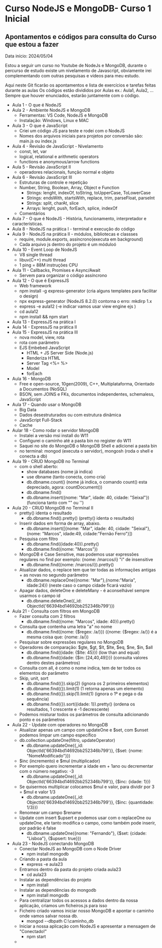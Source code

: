 # Curso NodeJS e MongoDB- Curso 1 Inicial


## Apontamentos e códigos para consulta do Curso que estou a fazer
Data início: 2024/05/04

Estou a seguir um curso no Youtube de NodeJs e MongoDB, durante o percurso de estudo existe um nivelamento de Javascript, obviamente irei complementando com outras pesquisas e vídeos para meu estudo.

Aqui neste Git ficarão os apontamentos e lista de exercícios e tarefas feitas durante as aulas
Os códigos estão divididos por Aulas ex.: Aula1, Aula2, ...
Sempre que houver enunciados, estarão juntamente com o código.

- Aula 1 - O que é NodeJS
- Aula 2 - Ambiente NodeJS e MongoDB
    - Ferramentas: VS Code, NodeJS e MongoDB
    - Instalação: Windows, Linux e MAC
- Aula 3 - O que é JavaScript
    - Criei um código JS para teste e rodei com o NodeJS
    - Nomes dos arquivos iniciais para projetos por conversão são: main.js ou index.js
- Aula 4 - Revisão de JavaScript - Nivelamento
    - const, let, var
    - logical, relational e arithmetic operators
    - functions e anonymous/arrow functions
- Aula 5 - Revisão JavaScript II
    - operadores relacionais, função normal e objeto
- Aula 6 - Revisão JavaScript III
    - Estruturas de controle e repetição
    - Number, String, Boolean, Array, Object e Function
        - Strings: lenght, indexOf, toString, toUpperCase, ToLowerCase
        - Strings: endsWith, startsWith, replace, trim, parseFloat, parseInt
        - Strings: split, charAt, slice
        - Arrays: lenght, push, forEach, splice, indexOf
    - Comentários
- Aula 7 - O que é NodeJS - História, funcionamento, interpretador e características.
- Aula 8 -  NodeJS na prática I - terminal e execução do código
- Aula 9 -  NodeJS na prática II - módulos, bibliotecas e classses
    - require, module.exports, assíncrono(executa em background)
    - Cada arquivo js dentro do projeto é um móduloó
- Aula 10 - Event Loop de NodeJS
    - V8 single thread
    - libuv(C++) multi thread
    - 1 ping = 88M instruções CPU
- Aula 11 - Callbacks, Promises e Async/Await
    - Servem para organizar o código assíncrono
- Aula 12 - O que é ExpressJS
    - Web framework
    - npm install -g express-generator (cria alguns templates para facilitar o design)
    - npx express-generator (NodeJS 8.2.0) contorna o erro: mkdirp 1.x
    - express -e aula12 (-e indicar vamos usar view engine ejs )
    - cd aula12
    - npm install && npm start
- Aula 13 - ExpressJS na prática I
- Aula 14 - ExpressJS na prática II
- Aula 15 - ExpressJS na prática III
    - nova model, view, rota
    - rota com parâmetro
    - EJS Embebed JavaScript
        - HTML + JS Server Side (Node.js)
        - Renderiza HTML
        - Server Tag <%= %>
        - Model
        - forEach
- Aula 16 - MongoDB
    - Free e open-source, 10gen(2009), C++, Multiplataforma, Orientado a Documentos (NoSQL)
    - BSON, sem JOINS e FKs, documentos independentes, schemaless, JavaScript
- Aula 17 - Quando usar o MongoDB
    - Big Data
    - Dados desestruturados ou com estrutura dinâmica
    - JavaScript Full-Stack
    - Cache
- Aular 18 - Como rodar o servidor MongoDB
    - Instalei a versão msi install do W11
    - Configurei o caminho até a pasta bin no register do W11
    - Saquei no site do MongoDB o MongoDB Shell e adicionei a pasta bin
    - no terminal: mongod (executa o servidor), mongosh (roda o shell e conecta a db)
- Aula 19 - CRUD MongoDB no Terminal
    - com o shell aberto:
        - show databases (nome já indica)
        - use dbname (tanto conecta, como cria)
        - db.dbname.count() (nome já indica, o comando count() esta depreciado, agora: countDocument())
        - db.dbname.find()
        - db.dbname.insert({nome: "Mar", idade: 40, cidade: "Seixal"}) (funciona tanto com "" ou '')
- Aula 20 -  CRUD MongoDB no Terminal II
    - pretty() identa o resultado
        - db.dbname.find().pretty() (pretty() identa o resultado)
    - Inserir dados em forma de array, abaixo.
        - db.dbname.insert([{nome: "Mar", idade: 40, cidade: "Seixal"},{nome: "Marcos", idade:49, cidade:"Fernão Ferro"}])
    - Pesquisa com filtro
        - db.dbname.find({idade:40}).pretty()
        - db.dbname.find({nome: "Marcos"})
    -  MongoDB é Case Sensitive, mas podemos usar expressões regulares no find por exemplo: {nome: /marcos/i} "i" de insensitive
        -  db.dbname.find({nome: /marcos/i}).pretty()
    - Atualizar dados, o replace tem que ter todas as informações antigas + as novas no segundo parâmetro
        - db.dbname.replaceOne({nome: "Mar"},{nome:"Maria", idade:24}) (neste caso o campo cidade ficará vazio)
    - Apagar dados, deleteOne e deleteMany - é aconselhável sempre usarmos o campo id
        - db.dbname.deleteOne({_id: ObjectId('66394bd14692bb252346b799')})
- Aula 21 - Consulta com filtros em MongoDB
    - Fazer consulta com 2 filtros
        - db.dbname.find({nome: "Marcos", idade: 40}).pretty()
    - Consulta que contenha uma letra "a" no nome
        - db.dbname.find({nome: {$regex: /a/}}) ({nome: {$regex: /a/}} é a mesma coisa que: {nome: /a/})
    - Pesquisar sobre expressões regulares no MongoDB
    - Operadores de comparação: $gte, $gt, $lt, $lte, $eq, $ne, $in, $all
        - db.dbname.find({idade: {$lte: 45}}) (low than and equal)
        - db.dbname.find({idade: {$in: [24,40,49]}}) (consulta valores dentro destes parâmetros)
    - Consulta com all, é como o nome indica, tem de ter todos os elementos do parâmetro
    - Skip, unit, sort
        - db.dbname.find({}).skip(2) (ignora os 2 primeiros elementos)
        - db.dbname.find({}).limit(1) (1 retorna apenas um elemento)
        - db.dbname.find({}).skip(1).limit(1) (ignora o 1º e pega o da sequência)
        - db.dbname.find({}).sort({idade: 1}).pretty() (ordena os resultados, 1 crescente e -1 decrescente)
    - Podemos misturar todos os parâmetros de consulta adicionando ponto e os parâmetros
- Aula 22 - Update com operadores no MongoDB
    - Atualizar apenas um campo com updateOne e $set, com $unset podemos limpar um campo específico
    - db.collection.updateOne(filtro, updateOperator)
        -  db.dbname.updateOne({_id: ObjectId('66394bd14692bb252346b799')}, {$set: {nome: "NomeModificado"}})
    - $inc (incremento) e $mul (multiplicador)
    - Por exemplo quero incrementar a idade em + 1ano ou decrementar com o número negativo: -3
        - db.dbname.updateOne({_id: ObjectId('66394bd14692bb252346b799')}, {$inc: {idade: 1}})
    - Se quisermos multiplicar colocamos $mul e valor, para dividir por 3 = $mul e valor 1/3
        - db.dbname.updateOne({_id: ObjectId('66394bd14692bb252346b799')}, {$inc: {quantidade: 1/3}})
    - Renomear um campo $rename
    - Update com insert $upsert e podemos usar com o replaceOne ou updateOne, ele tanto modifica o campo, como também pode inserir, por padrão é false
        - db.dbname.updateOne({nome: "Fernando"}, {$set: {cidade: "Lisboa"}, {$upsert: true}})
- Aula 23 - NodeJS conectando MongoDB
    - Conectar NodeJS ao MongoDB com o Node Driver
        - npm install mongodb
    - Criando a pasta da aula
        - express -e aula23
    - Entramos dentro da pasta do projeto criada aula23
        - cd aula23
    - Instalar as dependências do projeto
        - npm install
    - Instalar as dependências do mongodb
        - npm install mongodb
    - Para centralizar todos os acessos a dados dentro da nossa aplicação, criamos um ficheiros.js para isso
    - Ficheiro criado vamos iniciar nosso MongoDB e apontar o caminho onde vamos salvar nossa db.
        - mongod --dbpath C:\caminho_db
    - Iniciar a nossa aplicação com NodeJS e apresentar a mensagem de "Conectado!"
        - npm start 
    -

    
